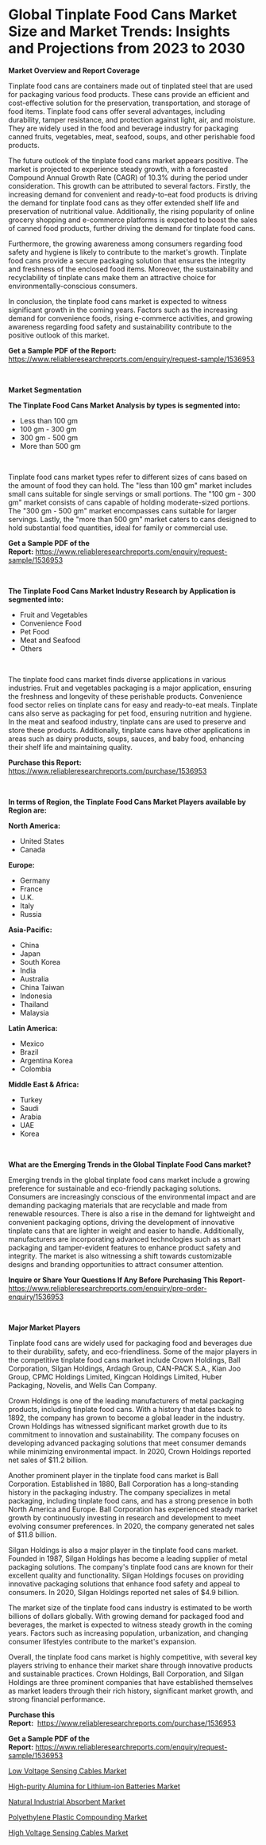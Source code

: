 <p><h1>Global Tinplate Food Cans Market Size and Market Trends: Insights and Projections from 2023 to 2030</h1></p><p><strong>Market Overview and Report Coverage</strong></p>
<p><p>Tinplate food cans are containers made out of tinplated steel that are used for packaging various food products. These cans provide an efficient and cost-effective solution for the preservation, transportation, and storage of food items. Tinplate food cans offer several advantages, including durability, tamper resistance, and protection against light, air, and moisture. They are widely used in the food and beverage industry for packaging canned fruits, vegetables, meat, seafood, soups, and other perishable food products.</p><p>The future outlook of the tinplate food cans market appears positive. The market is projected to experience steady growth, with a forecasted Compound Annual Growth Rate (CAGR) of 10.3% during the period under consideration. This growth can be attributed to several factors. Firstly, the increasing demand for convenient and ready-to-eat food products is driving the demand for tinplate food cans as they offer extended shelf life and preservation of nutritional value. Additionally, the rising popularity of online grocery shopping and e-commerce platforms is expected to boost the sales of canned food products, further driving the demand for tinplate food cans.</p><p>Furthermore, the growing awareness among consumers regarding food safety and hygiene is likely to contribute to the market's growth. Tinplate food cans provide a secure packaging solution that ensures the integrity and freshness of the enclosed food items. Moreover, the sustainability and recyclability of tinplate cans make them an attractive choice for environmentally-conscious consumers.</p><p>In conclusion, the tinplate food cans market is expected to witness significant growth in the coming years. Factors such as the increasing demand for convenience foods, rising e-commerce activities, and growing awareness regarding food safety and sustainability contribute to the positive outlook of this market.</p></p>
<p><strong>Get a Sample PDF of the Report:</strong> <a href="https://www.reliableresearchreports.com/enquiry/request-sample/1536953">https://www.reliableresearchreports.com/enquiry/request-sample/1536953</a></p>
<p>&nbsp;</p>
<p><strong>Market Segmentation</strong></p>
<p><strong>The Tinplate Food Cans Market Analysis by types is segmented into:</strong></p>
<p><ul><li>Less than 100 gm</li><li>100 gm - 300 gm</li><li>300 gm - 500 gm</li><li>More than 500 gm</li></ul></p>
<p>&nbsp;</p>
<p><p>Tinplate food cans market types refer to different sizes of cans based on the amount of food they can hold. The "less than 100 gm" market includes small cans suitable for single servings or small portions. The "100 gm - 300 gm" market consists of cans capable of holding moderate-sized portions. The "300 gm - 500 gm" market encompasses cans suitable for larger servings. Lastly, the "more than 500 gm" market caters to cans designed to hold substantial food quantities, ideal for family or commercial use.</p></p>
<p><strong>Get a Sample PDF of the Report:</strong>&nbsp;<a href="https://www.reliableresearchreports.com/enquiry/request-sample/1536953">https://www.reliableresearchreports.com/enquiry/request-sample/1536953</a></p>
<p>&nbsp;</p>
<p><strong>The Tinplate Food Cans Market Industry Research by Application is segmented into:</strong></p>
<p><ul><li>Fruit and Vegetables</li><li>Convenience Food</li><li>Pet Food</li><li>Meat and Seafood</li><li>Others</li></ul></p>
<p>&nbsp;</p>
<p><p>The tinplate food cans market finds diverse applications in various industries. Fruit and vegetables packaging is a major application, ensuring the freshness and longevity of these perishable products. Convenience food sector relies on tinplate cans for easy and ready-to-eat meals. Tinplate cans also serve as packaging for pet food, ensuring nutrition and hygiene. In the meat and seafood industry, tinplate cans are used to preserve and store these products. Additionally, tinplate cans have other applications in areas such as dairy products, soups, sauces, and baby food, enhancing their shelf life and maintaining quality.</p></p>
<p><strong>Purchase this Report:</strong>&nbsp; <a href="https://www.reliableresearchreports.com/purchase/1536953">https://www.reliableresearchreports.com/purchase/1536953</a></p>
<p>&nbsp;</p>
<p><strong>In terms of Region, the Tinplate Food Cans Market Players available by Region are:</strong></p>
<p>
    <p> <strong> North America: </strong>
        <ul>
            <li>United States</li>
            <li>Canada</li>
        </ul>
        </p> 
    <p> <strong> Europe: </strong>
        <ul>
            <li>Germany</li>
            <li>France</li>
            <li>U.K.</li>
            <li>Italy</li>
            <li>Russia</li>
        </ul>
        </p> 
    <p> <strong> Asia-Pacific: </strong>
        <ul>
            <li>China</li>
            <li>Japan</li>
            <li>South Korea</li>
            <li>India</li>
            <li>Australia</li>
            <li>China Taiwan</li>
            <li>Indonesia</li>
            <li>Thailand</li>
            <li>Malaysia</li>
        </ul>
        </p> 
    <p> <strong> Latin America: </strong>
        <ul>
            <li>Mexico</li>
            <li>Brazil</li>
            <li>Argentina Korea</li>
            <li>Colombia</li>
        </ul>
        </p> 
    <p> <strong> Middle East & Africa: </strong>
        <ul>
            <li>Turkey</li>
            <li>Saudi</li>
            <li>Arabia</li>
            <li>UAE</li>
            <li>Korea</li>
        </ul>
    </p>
    </p>
<p>&nbsp;</p>
<p><strong>What are the Emerging Trends in the Global Tinplate Food Cans market?</strong></p>
<p><p>Emerging trends in the global tinplate food cans market include a growing preference for sustainable and eco-friendly packaging solutions. Consumers are increasingly conscious of the environmental impact and are demanding packaging materials that are recyclable and made from renewable resources. There is also a rise in the demand for lightweight and convenient packaging options, driving the development of innovative tinplate cans that are lighter in weight and easier to handle. Additionally, manufacturers are incorporating advanced technologies such as smart packaging and tamper-evident features to enhance product safety and integrity. The market is also witnessing a shift towards customizable designs and branding opportunities to attract consumer attention.</p></p>
<p><strong>Inquire or Share Your Questions If Any Before Purchasing This Report</strong>- <a href="https://www.reliableresearchreports.com/enquiry/pre-order-enquiry/1536953">https://www.reliableresearchreports.com/enquiry/pre-order-enquiry/1536953</a></p>
<p>&nbsp;</p>
<p><strong>Major Market Players</strong></p>
<p><p>Tinplate food cans are widely used for packaging food and beverages due to their durability, safety, and eco-friendliness. Some of the major players in the competitive tinplate food cans market include Crown Holdings, Ball Corporation, Silgan Holdings, Ardagh Group, CAN-PACK S.A., Kian Joo Group, CPMC Holdings Limited, Kingcan Holdings Limited, Huber Packaging, Novelis, and Wells Can Company.</p><p>Crown Holdings is one of the leading manufacturers of metal packaging products, including tinplate food cans. With a history that dates back to 1892, the company has grown to become a global leader in the industry. Crown Holdings has witnessed significant market growth due to its commitment to innovation and sustainability. The company focuses on developing advanced packaging solutions that meet consumer demands while minimizing environmental impact. In 2020, Crown Holdings reported net sales of $11.2 billion.</p><p>Another prominent player in the tinplate food cans market is Ball Corporation. Established in 1880, Ball Corporation has a long-standing history in the packaging industry. The company specializes in metal packaging, including tinplate food cans, and has a strong presence in both North America and Europe. Ball Corporation has experienced steady market growth by continuously investing in research and development to meet evolving consumer preferences. In 2020, the company generated net sales of $11.8 billion.</p><p>Silgan Holdings is also a major player in the tinplate food cans market. Founded in 1987, Silgan Holdings has become a leading supplier of metal packaging solutions. The company's tinplate food cans are known for their excellent quality and functionality. Silgan Holdings focuses on providing innovative packaging solutions that enhance food safety and appeal to consumers. In 2020, Silgan Holdings reported net sales of $4.9 billion.</p><p>The market size of the tinplate food cans industry is estimated to be worth billions of dollars globally. With growing demand for packaged food and beverages, the market is expected to witness steady growth in the coming years. Factors such as increasing population, urbanization, and changing consumer lifestyles contribute to the market's expansion.</p><p>Overall, the tinplate food cans market is highly competitive, with several key players striving to enhance their market share through innovative products and sustainable practices. Crown Holdings, Ball Corporation, and Silgan Holdings are three prominent companies that have established themselves as market leaders through their rich history, significant market growth, and strong financial performance.</p></p>
<p><strong>Purchase this Report:</strong>&nbsp;&nbsp;<a href="https://www.reliableresearchreports.com/purchase/1536953">https://www.reliableresearchreports.com/purchase/1536953</a></p>
<p></p>
<p><strong>Get a Sample PDF of the Report:</strong>&nbsp;<a href="https://www.reliableresearchreports.com/enquiry/request-sample/1536953">https://www.reliableresearchreports.com/enquiry/request-sample/1536953</a></p>
<p><p><a href="https://github.com/gdfhhhj/Market-Research-Report-List-2/blob/main/low-voltage-sensing-cables-market.md">Low Voltage Sensing Cables Market</a></p><p><a href="https://github.com/ruslanpoljakovrd177/Market-Research-Report-List-1/blob/main/high-purity-alumina-for-lithium-ion-batteries-market.md">High-purity Alumina for Lithium-ion Batteries Market</a></p><p><a href="https://github.com/grishafomin4852/Market-Research-Report-List-1/blob/main/natural-industrial-absorbent-market.md">Natural Industrial Absorbent Market</a></p><p><a href="https://github.com/luckyshygirl/Market-Research-Report-List-2/blob/main/polyethylene-plastic-compounding-market.md">Polyethylene Plastic Compounding Market</a></p><p><a href="https://github.com/gulaimolin/Market-Research-Report-List-1/blob/main/high-voltage-sensing-cables-market.md">High Voltage Sensing Cables Market</a></p></p>